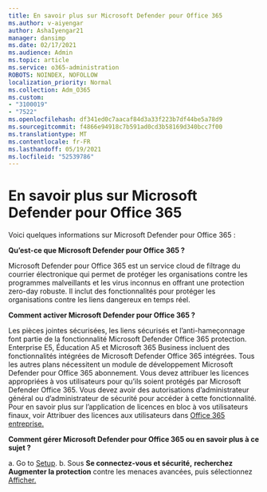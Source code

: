 ```yaml
---
title: En savoir plus sur Microsoft Defender pour Office 365
ms.author: v-aiyengar
author: AshaIyengar21
manager: dansimp
ms.date: 02/17/2021
ms.audience: Admin
ms.topic: article
ms.service: o365-administration
ROBOTS: NOINDEX, NOFOLLOW
localization_priority: Normal
ms.collection: Adm_O365
ms.custom:
- "3100019"
- "7522"
ms.openlocfilehash: df341ed0c7aacaf84d3a33f223b7df44be5a78d9
ms.sourcegitcommit: f4866e94918c7b591ad0cd3b58169d340bcc7f00
ms.translationtype: MT
ms.contentlocale: fr-FR
ms.lasthandoff: 05/19/2021
ms.locfileid: "52539786"
---
```

# <a name="learn-about-microsoft-defender-for-office-365"></a>En savoir plus sur Microsoft Defender pour Office 365

Voici quelques informations sur Microsoft Defender pour Office 365 :

**Qu’est-ce que Microsoft Defender pour Office 365 ?**

Microsoft Defender pour Office 365 est un service cloud de filtrage du courrier électronique qui permet de protéger les organisations contre les programmes malveillants et les virus inconnus en offrant une protection zero-day robuste. Il inclut des fonctionnalités pour protéger les organisations contre les liens dangereux en temps réel.

**Comment activer Microsoft Defender pour Office 365 ?**

Les pièces jointes sécurisées, les liens sécurisés et l’anti-hameçonnage font partie de la fonctionnalité Microsoft Defender Office 365 protection. Enterprise E5, Éducation A5 et Microsoft 365 Business incluent des fonctionnalités intégrées de Microsoft Defender Office 365 intégrées. Tous les autres plans nécessitent un module de développement Microsoft Defender pour Office 365 abonnement. Vous devez attribuer les licences appropriées à vos utilisateurs pour qu’ils soient protégés par Microsoft Defender Office 365. Vous devez avoir des autorisations d’administrateur général ou d’administrateur de sécurité pour accéder à cette fonctionnalité. Pour en savoir plus sur l’application de licences en bloc à vos utilisateurs finaux, voir Attribuer des licences aux utilisateurs dans [Office 365 entreprise.](https://go.microsoft.com/fwlink/?linkid=2093435)

**Comment gérer Microsoft Defender pour Office 365 ou en savoir plus à ce sujet ?**

a. Go to [Setup](https://go.microsoft.com/fwlink/p/?linkid=2075721).
b. Sous **Se connectez-vous et sécurité,** **recherchez Augmenter la protection** contre les menaces avancées, puis sélectionnez [Afficher.](https://go.microsoft.com/fwlink/?linkid=2109302)
